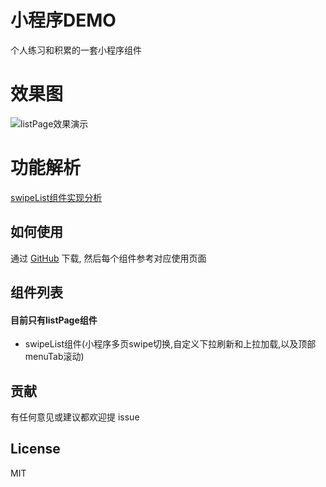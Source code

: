 # 小程序DEMO

个人练习和积累的一套小程序组件

# 效果图

![listPage效果演示](https://img2018.cnblogs.com/blog/1058332/201907/1058332-20190714181810782-278091686.gif)

# 功能解析

[swipeList组件实现分析](https://www.cnblogs.com/haha1212/p/11184595.html)

## 如何使用

通过 [GitHub](https://github.com/singletouch/small-demo) 下载, 然后每个组件参考对应使用页面

## 组件列表 
#### 目前只有listPage组件

- swipeList组件(小程序多页swipe切换,自定义下拉刷新和上拉加载,以及顶部menuTab滚动)

## 贡献

有任何意见或建议都欢迎提 issue

## License

MIT
